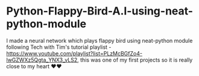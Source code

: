 # Python-Flappy-Bird-A.I-using-neat-python-module
I made a neural network which plays flappy bird using neat-python module following Tech with Tim's tutorial playlist - https://www.youtube.com/playlist?list=PLzMcBGfZo4-lwGZWXz5Qgta_YNX3_vLS2, this was one of my first projects so it is really close to my heart ❤❤
